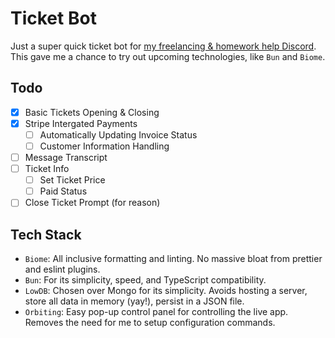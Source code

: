 # Ticket Bot

Just a super quick ticket bot for [my freelancing & homework help Discord](https://discord.gg/SSwhHH3GUr). This gave me a chance to try out upcoming technologies, like `Bun` and `Biome`.

## Todo

- [x] Basic Tickets Opening & Closing
- [x] Stripe Intergated Payments
    - [ ] Automatically Updating Invoice Status
    - [ ] Customer Information Handling
- [ ] Message Transcript
- [ ] Ticket Info
    - [ ] Set Ticket Price
    - [ ] Paid Status
- [ ] Close Ticket Prompt (for reason)

## Tech Stack

- `Biome`: All inclusive formatting and linting. No massive bloat from prettier and eslint plugins.
- `Bun`: For its simplicity, speed, and TypeScript compatibility.
- `LowDB`: Chosen over Mongo for its simplicity. Avoids hosting a server, store all data in memory (yay!), persist in a JSON file.
- `Orbiting`: Easy pop-up control panel for controlling the live app. Removes the need for me to setup configuration commands.
